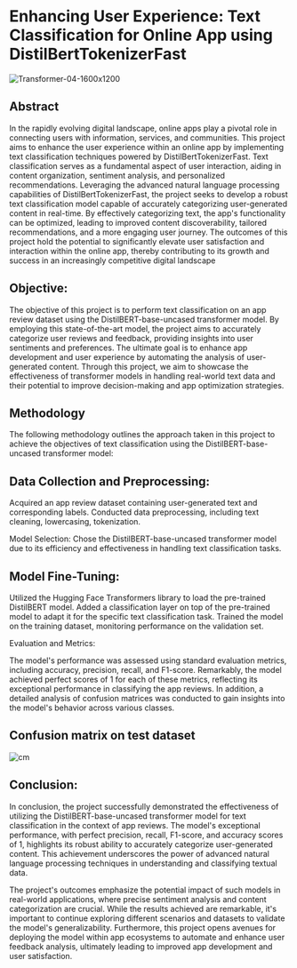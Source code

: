 # Enhancing User Experience: Text Classification for Online App using DistilBertTokenizerFast

![Transformer-04-1600x1200](https://github.com/Aravinth-Megnath/NLP-Project/assets/120720408/b202dccc-4d26-4d1e-b9aa-5fa376eacc3f)


## Abstract
In the rapidly evolving digital landscape, online apps play a pivotal role in connecting users with information, services, and communities. 
This project aims to enhance the user experience within an online app by implementing text classification techniques powered by DistilBertTokenizerFast.
Text classification serves as a fundamental aspect of user interaction, aiding in content organization, sentiment analysis, and personalized recommendations.
Leveraging the advanced natural language processing capabilities of DistilBertTokenizerFast, the project seeks to develop a robust text classification model capable of accurately categorizing user-generated content in real-time.
By effectively categorizing text, the app's functionality can be optimized, leading to improved content discoverability, tailored recommendations, and a more engaging user journey. 
The outcomes of this project hold the potential to significantly elevate user satisfaction and interaction within the online app, thereby contributing to its growth and success in an increasingly competitive digital landscape

## Objective:
The objective of this project is to perform text classification on an app review dataset using the DistilBERT-base-uncased transformer model.
By employing this state-of-the-art model, the project aims to accurately categorize user reviews and feedback, providing insights into user sentiments and preferences.
The ultimate goal is to enhance app development and user experience by automating the analysis of user-generated content.
Through this project, we aim to showcase the effectiveness of transformer models in handling real-world text data and their potential to improve decision-making and app optimization strategies.

## Methodology
The following methodology outlines the approach taken in this project to achieve the objectives of text classification using the DistilBERT-base-uncased transformer model:

## Data Collection and Preprocessing:

Acquired an app review dataset containing user-generated text and corresponding labels.
Conducted data preprocessing, including text cleaning, lowercasing, tokenization.

Model Selection:
Chose the DistilBERT-base-uncased transformer model due to its efficiency and effectiveness in handling text classification tasks.

## Model Fine-Tuning:

Utilized the Hugging Face Transformers library to load the pre-trained DistilBERT model.
Added a classification layer on top of the pre-trained model to adapt it for the specific text classification task.
Trained the model on the training dataset, monitoring performance on the validation set.

Evaluation and Metrics:

The model's performance was assessed using standard evaluation metrics, including accuracy, precision, recall, and F1-score.
Remarkably, the model achieved perfect scores of 1 for each of these metrics, reflecting its exceptional performance in classifying the app reviews.
In addition, a detailed analysis of confusion matrices was conducted to gain insights into the model's behavior across various classes.

## Confusion matrix on test dataset

![cm](https://github.com/Aravinth-Megnath/NLP-Project/assets/120720408/926647ad-2890-4d42-9981-e1e0201079f1)


## Conclusion:
In conclusion, the project successfully demonstrated the effectiveness of utilizing the DistilBERT-base-uncased transformer model for text classification in the context of app reviews. The model's exceptional performance, with perfect precision, recall, F1-score, and accuracy scores of 1, highlights its robust ability to accurately categorize user-generated content. This achievement underscores the power of advanced natural language processing techniques in understanding and classifying textual data.

The project's outcomes emphasize the potential impact of such models in real-world applications, where precise sentiment analysis and content categorization are crucial. While the results achieved are remarkable, it's important to continue exploring different scenarios and datasets to validate the model's generalizability. Furthermore, this project opens avenues for deploying the model within app ecosystems to automate and enhance user feedback analysis, ultimately leading to improved app development and user satisfaction.

